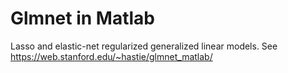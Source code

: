 # Glmnet in Matlab
Lasso and elastic-net regularized generalized linear models. See https://web.stanford.edu/~hastie/glmnet_matlab/
